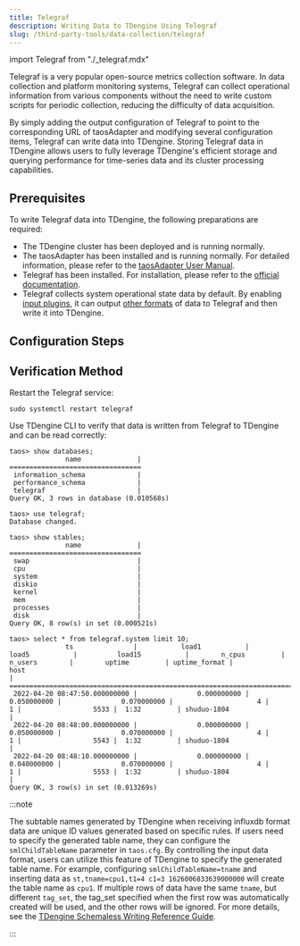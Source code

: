 ```yaml
---
title: Telegraf
description: Writing Data to TDengine Using Telegraf
slug: /third-party-tools/data-collection/telegraf
---
```


import Telegraf from "./_telegraf.mdx"

Telegraf is a very popular open-source metrics collection software. In data collection and platform monitoring systems, Telegraf can collect operational information from various components without the need to write custom scripts for periodic collection, reducing the difficulty of data acquisition.

By simply adding the output configuration of Telegraf to point to the corresponding URL of taosAdapter and modifying several configuration items, Telegraf can write data into TDengine. Storing Telegraf data in TDengine allows users to fully leverage TDengine's efficient storage and querying performance for time-series data and its cluster processing capabilities.

## Prerequisites

To write Telegraf data into TDengine, the following preparations are required:

- The TDengine cluster has been deployed and is running normally.
- The taosAdapter has been installed and is running normally. For detailed information, please refer to the [taosAdapter User Manual](../../../tdengine-reference/components/taosadapter/).
- Telegraf has been installed. For installation, please refer to the [official documentation](https://docs.influxdata.com/telegraf/v1.22/install/).
- Telegraf collects system operational state data by default. By enabling [input plugins](https://docs.influxdata.com/telegraf/v1.22/plugins/), it can output [other formats](https://docs.influxdata.com/telegraf/v1.24/data_formats/input/) of data to Telegraf and then write it into TDengine.

## Configuration Steps

<Telegraf />

## Verification Method

Restart the Telegraf service:

```shell
sudo systemctl restart telegraf
```

Use TDengine CLI to verify that data is written from Telegraf to TDengine and can be read correctly:

```text
taos> show databases;
              name              |
=================================
 information_schema             |
 performance_schema             |
 telegraf                       |
Query OK, 3 rows in database (0.010568s)

taos> use telegraf;
Database changed.

taos> show stables;
              name              |
=================================
 swap                           |
 cpu                            |
 system                         |
 diskio                         |
 kernel                         |
 mem                            |
 processes                      |
 disk                           |
Query OK, 8 row(s) in set (0.000521s)

taos> select * from telegraf.system limit 10;
              ts               |           load1           |           load5           |          load15           |        n_cpus         |        n_users        |        uptime         | uptime_format |              host
|
=============================================================================================================================================================================================================================================
 2022-04-20 08:47:50.000000000 |               0.000000000 |               0.050000000 |               0.070000000 |                     4 |                     1 |                  5533 |  1:32         | shuduo-1804
|
 2022-04-20 08:48:00.000000000 |               0.000000000 |               0.050000000 |               0.070000000 |                     4 |                     1 |                  5543 |  1:32         | shuduo-1804
|
 2022-04-20 08:48:10.000000000 |               0.000000000 |               0.040000000 |               0.070000000 |                     4 |                     1 |                  5553 |  1:32         | shuduo-1804
|
Query OK, 3 row(s) in set (0.013269s)
```

:::note

The subtable names generated by TDengine when receiving influxdb format data are unique ID values generated based on specific rules.
If users need to specify the generated table name, they can configure the `smlChildTableName` parameter in `taos.cfg`. By controlling the input data format, users can utilize this feature of TDengine to specify the generated table name.
For example, configuring `smlChildTableName=tname` and inserting data as `st,tname=cpu1,t1=4 c1=3 1626006833639000000` will create the table name as `cpu1`. If multiple rows of data have the same `tname`, but different `tag_set`, the tag_set specified when the first row was automatically created will be used, and the other rows will be ignored. For more details, see the [TDengine Schemaless Writing Reference Guide](../../../developer-guide/schemaless-ingestion/).

:::
